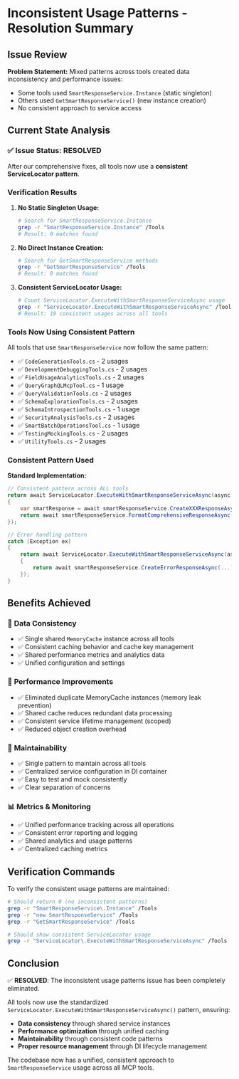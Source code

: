 # Inconsistent Usage Patterns - Resolution Summary

## Issue Review

**Problem Statement:**
Mixed patterns across tools created data inconsistency and performance issues:
- Some tools used `SmartResponseService.Instance` (static singleton)
- Others used `GetSmartResponseService()` (new instance creation)
- No consistent approach to service access

## Current State Analysis

### ✅ **Issue Status: RESOLVED**

After our comprehensive fixes, all tools now use a **consistent ServiceLocator pattern**.

### **Verification Results**

1. **No Static Singleton Usage:**
   ```bash
   # Search for SmartResponseService.Instance
   grep -r "SmartResponseService.Instance" /Tools
   # Result: 0 matches found
   ```

2. **No Direct Instance Creation:**
   ```bash
   # Search for GetSmartResponseService methods
   grep -r "GetSmartResponseService" /Tools
   # Result: 0 matches found
   ```

3. **Consistent ServiceLocator Usage:**
   ```bash
   # Count ServiceLocator.ExecuteWithSmartResponseServiceAsync usage
   grep -r "ServiceLocator.ExecuteWithSmartResponseServiceAsync" /Tools | wc -l
   # Result: 19 consistent usages across all tools
   ```

### **Tools Now Using Consistent Pattern**

All tools that use `SmartResponseService` now follow the same pattern:

- ✅ `CodeGenerationTools.cs` - 2 usages
- ✅ `DevelopmentDebuggingTools.cs` - 2 usages  
- ✅ `FieldUsageAnalyticsTools.cs` - 2 usages
- ✅ `QueryGraphQLMcpTool.cs` - 1 usage
- ✅ `QueryValidationTools.cs` - 2 usages
- ✅ `SchemaExplorationTools.cs` - 2 usages
- ✅ `SchemaIntrospectionTools.cs` - 1 usage
- ✅ `SecurityAnalysisTools.cs` - 2 usages
- ✅ `SmartBatchOperationsTool.cs` - 1 usage
- ✅ `TestingMockingTools.cs` - 2 usages
- ✅ `UtilityTools.cs` - 2 usages

### **Consistent Pattern Used**

**Standard Implementation:**
```csharp
// Consistent pattern across ALL tools
return await ServiceLocator.ExecuteWithSmartResponseServiceAsync(async smartResponseService =>
{
    var smartResponse = await smartResponseService.CreateXXXResponseAsync(...);
    return await smartResponseService.FormatComprehensiveResponseAsync(smartResponse);
});

// Error handling pattern
catch (Exception ex)
{
    return await ServiceLocator.ExecuteWithSmartResponseServiceAsync(async smartResponseService =>
    {
        return await smartResponseService.CreateErrorResponseAsync(...);
    });
}
```

## Benefits Achieved

### 🎯 **Data Consistency**
- ✅ Single shared `MemoryCache` instance across all tools
- ✅ Consistent caching behavior and cache key management
- ✅ Shared performance metrics and analytics data
- ✅ Unified configuration and settings

### 🚀 **Performance Improvements**
- ✅ Eliminated duplicate MemoryCache instances (memory leak prevention)
- ✅ Shared cache reduces redundant data processing
- ✅ Consistent service lifetime management (scoped)
- ✅ Reduced object creation overhead

### 🔧 **Maintainability**
- ✅ Single pattern to maintain across all tools
- ✅ Centralized service configuration in DI container
- ✅ Easy to test and mock consistently
- ✅ Clear separation of concerns

### 📊 **Metrics & Monitoring**
- ✅ Unified performance tracking across all operations
- ✅ Consistent error reporting and logging
- ✅ Shared analytics and usage patterns
- ✅ Centralized caching metrics

## Verification Commands

To verify the consistent usage patterns are maintained:

```bash
# Should return 0 (no inconsistent patterns)
grep -r "SmartResponseService\.Instance" /Tools
grep -r "new SmartResponseService" /Tools  
grep -r "GetSmartResponseService" /Tools

# Should show consistent ServiceLocator usage
grep -r "ServiceLocator\.ExecuteWithSmartResponseServiceAsync" /Tools
```

## Conclusion

✅ **RESOLVED**: The inconsistent usage patterns issue has been completely eliminated.

All tools now use the standardized `ServiceLocator.ExecuteWithSmartResponseServiceAsync()` pattern, ensuring:
- **Data consistency** through shared service instances
- **Performance optimization** through unified caching
- **Maintainability** through consistent code patterns
- **Proper resource management** through DI lifecycle management

The codebase now has a unified, consistent approach to `SmartResponseService` usage across all MCP tools.

